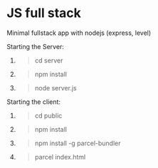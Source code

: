 # JS full stack

Minimal fullstack app with nodejs (express, level)

Starting the Server:

1. > cd server
1. > npm install
1. > node server.js

Starting the client:

1. > cd public
1. > npm install
1. > npm install -g parcel-bundler
1. > parcel index.html
